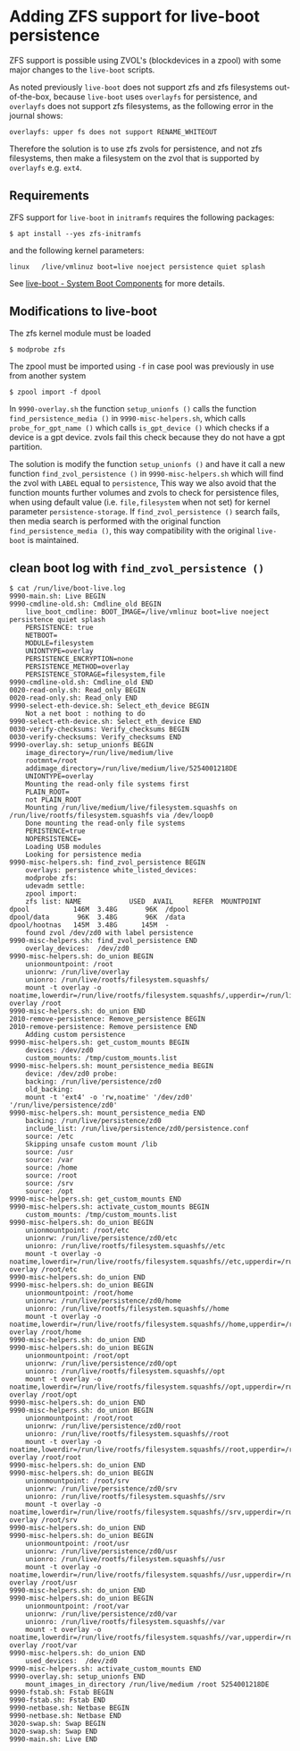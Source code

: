 # Adding ZFS support for live-boot persistence

ZFS support is possible using ZVOL's (blockdevices in a zpool) with some 
major changes to the `live-boot` scripts.

As noted previously `live-boot` does not support zfs and zfs filesystems 
out-of-the-box, because `live-boot` uses `overlayfs` for persistence, and 
`overlayfs` does not support zfs filesystems, as the following error in the 
journal shows:
```
overlayfs: upper fs does not support RENAME_WHITEOUT
```
Therefore the solution is to use zfs zvols for persistence, and not zfs 
filesystems, then make a filesystem on the zvol that is supported by 
`overlayfs` e.g. `ext4`.

## Requirements
ZFS support for `live-boot` in `initramfs` requires the following packages:
```
$ apt install --yes zfs-initramfs
```
and the following kernel parameters:
```
linux   /live/vmlinuz boot=live noeject persistence quiet splash
```
See [live-boot - System Boot Components](https://manpages.ubuntu.com/manpages/jammy/man7/live-boot.7.html) for more details.

## Modifications to live-boot
The zfs kernel module must be loaded
```
$ modprobe zfs
```
The zpool must be imported using `-f` in case pool was previously in use from 
another system
```
$ zpool import -f dpool
```
In `9990-overlay.sh` the function  `setup_unionfs ()` calls the function 
`find_persistence_media ()` in `9990-misc-helpers.sh`, which calls 
`probe_for_gpt_name ()` which calls `is_gpt_device ()` which checks if a device 
is a gpt device. zvols fail this check because they do not have a gpt partition.

The solution is modify the function `setup_unionfs ()` and have it call a new
function `find_zvol_persistence ()` in `9990-misc-helpers.sh` which will find
the zvol with `LABEL` equal to `persistence`, This way we also avoid that the 
function mounts further volumes and zvols to check for persistence files, when 
using default value (i.e. `file,filesystem` when not set) for kernel parameter 
`persistence-storage`.  If `find_zvol_persistence ()` search fails, then media 
search is performed with the original function `find_persistence_media ()`, 
this way compatibility with the original `live-boot` is maintained.

## clean boot log with `find_zvol_persistence ()` 

```
$ cat /run/live/boot-live.log 
9990-main.sh: Live BEGIN
9990-cmdline-old.sh: Cmdline_old BEGIN
    live_boot_cmdline: BOOT_IMAGE=/live/vmlinuz boot=live noeject persistence quiet splash
    PERSISTENCE: true
    NETBOOT=
    MODULE=filesystem
    UNIONTYPE=overlay
    PERSISTENCE_ENCRYPTION=none
    PERSISTENCE_METHOD=overlay
    PERSISTENCE_STORAGE=filesystem,file
9990-cmdline-old.sh: Cmdline_old END
0020-read-only.sh: Read_only BEGIN
0020-read-only.sh: Read_only END
9990-select-eth-device.sh: Select_eth_device BEGIN
    Not a net boot : nothing to do
9990-select-eth-device.sh: Select_eth_device END
0030-verify-checksums: Verify_checksums BEGIN
0030-verify-checksums: Verify_checksums END
9990-overlay.sh: setup_unionfs BEGIN
    image_directory=/run/live/medium/live
    rootmnt=/root
    addimage_directory=/run/live/medium/live/5254001218DE
    UNIONTYPE=overlay
    Mounting the read-only file systems first
    PLAIN_ROOT=
    not PLAIN_ROOT
    Mounting /run/live/medium/live/filesystem.squashfs on /run/live/rootfs/filesystem.squashfs via /dev/loop0
    Done mounting the read-only file systems
    PERISTENCE=true
    NOPERSISTENCE=
    Loading USB modules
    Looking for persistence media
9990-misc-helpers.sh: find_zvol_persistence BEGIN
    overlays: persistence white_listed_devices: 
    modprobe zfs: 
    udevadm settle: 
    zpool import: 
    zfs list: NAME            USED  AVAIL     REFER  MOUNTPOINT
dpool           146M  3.48G       96K  /dpool
dpool/data       96K  3.48G       96K  /data
dpool/hootnas   145M  3.48G      145M  -
    found zvol /dev/zd0 with label persistence
9990-misc-helpers.sh: find_zvol_persistence END
    overlay_devices:  /dev/zd0
9990-misc-helpers.sh: do_union BEGIN
    unionmountpoint: /root
    unionrw: /run/live/overlay
    unionro: /run/live/rootfs/filesystem.squashfs/
    mount -t overlay -o noatime,lowerdir=/run/live/rootfs/filesystem.squashfs/,upperdir=/run/live/overlay/rw,workdir=/run/live/overlay/work overlay /root
9990-misc-helpers.sh: do_union END
2010-remove-persistence: Remove_persistence BEGIN
2010-remove-persistence: Remove_persistence END
    Adding custom persistence
9990-misc-helpers.sh: get_custom_mounts BEGIN
    devices: /dev/zd0
    custom_mounts: /tmp/custom_mounts.list
9990-misc-helpers.sh: mount_persistence_media BEGIN
    device: /dev/zd0 probe: 
    backing: /run/live/persistence/zd0
    old_backing: 
    mount -t 'ext4' -o 'rw,noatime' '/dev/zd0' '/run/live/persistence/zd0'
9990-misc-helpers.sh: mount_persistence_media END
    backing: /run/live/persistence/zd0
    include_list: /run/live/persistence/zd0/persistence.conf
    source: /etc
    Skipping unsafe custom mount /lib
    source: /usr
    source: /var
    source: /home
    source: /root
    source: /srv
    source: /opt
9990-misc-helpers.sh: get_custom_mounts END
9990-misc-helpers.sh: activate_custom_mounts BEGIN
    custom_mounts: /tmp/custom_mounts.list
9990-misc-helpers.sh: do_union BEGIN
    unionmountpoint: /root/etc
    unionrw: /run/live/persistence/zd0/etc
    unionro: /run/live/rootfs/filesystem.squashfs//etc
    mount -t overlay -o noatime,lowerdir=/run/live/rootfs/filesystem.squashfs//etc,upperdir=/run/live/persistence/zd0/etc/rw,workdir=/run/live/persistence/zd0/etc/work overlay /root/etc
9990-misc-helpers.sh: do_union END
9990-misc-helpers.sh: do_union BEGIN
    unionmountpoint: /root/home
    unionrw: /run/live/persistence/zd0/home
    unionro: /run/live/rootfs/filesystem.squashfs//home
    mount -t overlay -o noatime,lowerdir=/run/live/rootfs/filesystem.squashfs//home,upperdir=/run/live/persistence/zd0/home/rw,workdir=/run/live/persistence/zd0/home/work overlay /root/home
9990-misc-helpers.sh: do_union END
9990-misc-helpers.sh: do_union BEGIN
    unionmountpoint: /root/opt
    unionrw: /run/live/persistence/zd0/opt
    unionro: /run/live/rootfs/filesystem.squashfs//opt
    mount -t overlay -o noatime,lowerdir=/run/live/rootfs/filesystem.squashfs//opt,upperdir=/run/live/persistence/zd0/opt/rw,workdir=/run/live/persistence/zd0/opt/work overlay /root/opt
9990-misc-helpers.sh: do_union END
9990-misc-helpers.sh: do_union BEGIN
    unionmountpoint: /root/root
    unionrw: /run/live/persistence/zd0/root
    unionro: /run/live/rootfs/filesystem.squashfs//root
    mount -t overlay -o noatime,lowerdir=/run/live/rootfs/filesystem.squashfs//root,upperdir=/run/live/persistence/zd0/root/rw,workdir=/run/live/persistence/zd0/root/work overlay /root/root
9990-misc-helpers.sh: do_union END
9990-misc-helpers.sh: do_union BEGIN
    unionmountpoint: /root/srv
    unionrw: /run/live/persistence/zd0/srv
    unionro: /run/live/rootfs/filesystem.squashfs//srv
    mount -t overlay -o noatime,lowerdir=/run/live/rootfs/filesystem.squashfs//srv,upperdir=/run/live/persistence/zd0/srv/rw,workdir=/run/live/persistence/zd0/srv/work overlay /root/srv
9990-misc-helpers.sh: do_union END
9990-misc-helpers.sh: do_union BEGIN
    unionmountpoint: /root/usr
    unionrw: /run/live/persistence/zd0/usr
    unionro: /run/live/rootfs/filesystem.squashfs//usr
    mount -t overlay -o noatime,lowerdir=/run/live/rootfs/filesystem.squashfs//usr,upperdir=/run/live/persistence/zd0/usr/rw,workdir=/run/live/persistence/zd0/usr/work overlay /root/usr
9990-misc-helpers.sh: do_union END
9990-misc-helpers.sh: do_union BEGIN
    unionmountpoint: /root/var
    unionrw: /run/live/persistence/zd0/var
    unionro: /run/live/rootfs/filesystem.squashfs//var
    mount -t overlay -o noatime,lowerdir=/run/live/rootfs/filesystem.squashfs//var,upperdir=/run/live/persistence/zd0/var/rw,workdir=/run/live/persistence/zd0/var/work overlay /root/var
9990-misc-helpers.sh: do_union END
    used_devices:  /dev/zd0
9990-misc-helpers.sh: activate_custom_mounts END
9990-overlay.sh: setup_unionfs END
    mount_images_in_directory /run/live/medium /root 5254001218DE
9990-fstab.sh: Fstab BEGIN
9990-fstab.sh: Fstab END
9990-netbase.sh: Netbase BEGIN
9990-netbase.sh: Netbase END
3020-swap.sh: Swap BEGIN
3020-swap.sh: Swap END
9990-main.sh: Live END
```



